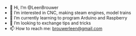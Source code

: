 - 👋 Hi, I’m @LeenBrouwer
- 👀 I’m interested in CNC, making steam engines, model trains
- 🌱 I’m currently learning to program Arduino and Raspberry
- 💞️ I’m looking to exchange tips and tricks
- 📫 How to reach me: brouwerleen@gmail.com

<!---
LeenBrouwer/LeenBrouwer is a ✨ special ✨ repository because its `README.md` (this file) appears on your GitHub profile.
You can click the Preview link to take a look at your changes.
--->
